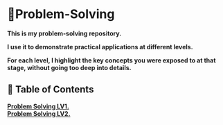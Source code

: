 # **📌Problem-Solving**

**This is my problem-solving repository.**

**I use it to demonstrate practical applications at different levels.**

**For each level, I highlight the key concepts you were exposed to at that stage, without going too deep into details.**

## 📂 Table of Contents

[**Problem Solving LV1.**](https://github.com/MM-YY-MM/Problem-Solving/tree/main/Problem%20Solving%20LV1.)  
[**Problem Solving LV2.**](https://github.com/MM-YY-MM/Problem-Solving/blob/main/Problem%20Solving%20LV2.)  
